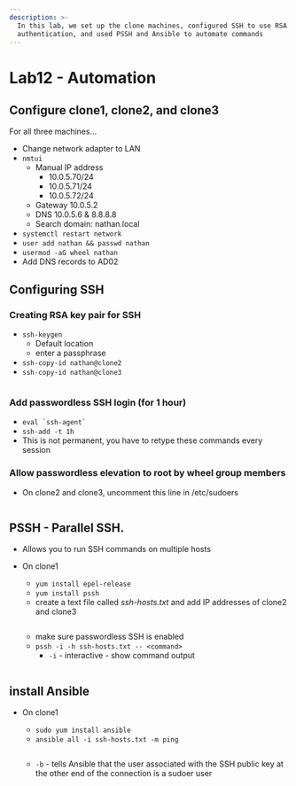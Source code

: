 ```yaml
---
description: >-
  In this lab, we set up the clone machines, configured SSH to use RSA keys as
  authentication, and used PSSH and Ansible to automate commands
---
```


# Lab12 - Automation

## Configure clone1, clone2, and clone3

For all three machines...

* Change network adapter to LAN
* `nmtui`
  * Manual IP address&#x20;
    * 10.0.5.70/24
    * 10.0.5.71/24
    * 10.0.5.72/24
  * Gateway 10.0.5.2
  * DNS 10.0.5.6 & 8.8.8.8
  * Search domain: nathan.local
* `systemctl restart network`
* `user add nathan && passwd nathan`
* `usermod -aG wheel nathan`
* Add DNS records to AD02

## Configuring SSH

### Creating RSA key pair for SSH

* `ssh-keygen`
  * Default location
  * enter a passphrase
* `ssh-copy-id nathan@clone2`
* `ssh-copy-id nathan@clone3`

<figure><img src="../.gitbook/assets/image (25).png" alt=""><figcaption></figcaption></figure>

### Add passwordless SSH login (for 1 hour)

* `` eval `ssh-agent` ``
* `ssh-add -t 1h`
* This is not permanent, you have to retype these commands every session

### Allow passwordless elevation to root by wheel group members

* On clone2 and clone3, uncomment this line in /etc/sudoers

<figure><img src="../.gitbook/assets/image (26).png" alt=""><figcaption></figcaption></figure>

## PSSH - Parallel SSH.&#x20;

* Allows you to run SSH commands on multiple hosts
*   On clone1

    * `yum install epel-release`
    * `yum install pssh`
    * create a text file called _ssh-hosts.txt_ and add IP addresses of clone2 and clone3

    <figure><img src="../.gitbook/assets/image (27).png" alt=""><figcaption></figcaption></figure>

    * make sure passwordless SSH is enabled
    * `pssh -i -h ssh-hosts.txt -- <command>`
      * `-i` - interactive - show command output

<figure><img src="../.gitbook/assets/image (28).png" alt=""><figcaption></figcaption></figure>

## install Ansible

*   On clone1

    * `sudo yum install ansible`
    * `ansible all -i ssh-hosts.txt -m ping`

    <figure><img src="../.gitbook/assets/image (29).png" alt=""><figcaption></figcaption></figure>

    * `-b` - tells Ansible that the user associated with the SSH public key at the other end of the connection is a sudoer user

<figure><img src="../.gitbook/assets/image (30).png" alt=""><figcaption></figcaption></figure>





